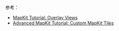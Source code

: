参考：

* [MapKit Tutorial: Overlay Views](https://www.raywenderlich.com/9956648-mapkit-tutorial-overlay-views)
* [Advanced MapKit Tutorial: Custom MapKit Tiles](https://www.raywenderlich.com/9697133-advanced-mapkit-tutorial-custom-mapkit-tiles)
